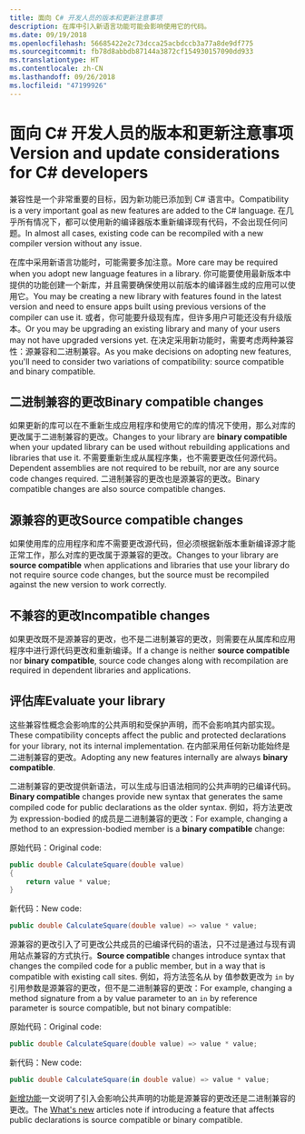 ```yaml
---
title: 面向 C# 开发人员的版本和更新注意事项
description: 在库中引入新语言功能可能会影响使用它的代码。
ms.date: 09/19/2018
ms.openlocfilehash: 56685422e2c73dcca25acbdccb3a77a8de9df775
ms.sourcegitcommit: fb78d8abbdb87144a3872cf154930157090dd933
ms.translationtype: HT
ms.contentlocale: zh-CN
ms.lasthandoff: 09/26/2018
ms.locfileid: "47199926"
---
```

# <a name="version-and-update-considerations-for-c-developers"></a><span data-ttu-id="04717-103">面向 C# 开发人员的版本和更新注意事项</span><span class="sxs-lookup"><span data-stu-id="04717-103">Version and update considerations for C# developers</span></span>

<span data-ttu-id="04717-104">兼容性是一个非常重要的目标，因为新功能已添加到 C# 语言中。</span><span class="sxs-lookup"><span data-stu-id="04717-104">Compatibility is a very important goal as new features are added to the C# language.</span></span> <span data-ttu-id="04717-105">在几乎所有情况下，都可以使用新的编译器版本重新编译现有代码，不会出现任何问题。</span><span class="sxs-lookup"><span data-stu-id="04717-105">In almost all cases, existing code can be recompiled with a new compiler version without any issue.</span></span>

<span data-ttu-id="04717-106">在库中采用新语言功能时，可能需要多加注意。</span><span class="sxs-lookup"><span data-stu-id="04717-106">More care may be required when you adopt new language features in a library.</span></span> <span data-ttu-id="04717-107">你可能要使用最新版本中提供的功能创建一个新库，并且需要确保使用以前版本的编译器生成的应用可以使用它。</span><span class="sxs-lookup"><span data-stu-id="04717-107">You may be creating a new library with features found in the latest version and need to ensure apps built using previous versions of the compiler can use it.</span></span> <span data-ttu-id="04717-108">或者，你可能要升级现有库，但许多用户可能还没有升级版本。</span><span class="sxs-lookup"><span data-stu-id="04717-108">Or you may be upgrading an existing library and many of your users may not have upgraded versions yet.</span></span> <span data-ttu-id="04717-109">在决定采用新功能时，需要考虑两种兼容性：源兼容和二进制兼容。</span><span class="sxs-lookup"><span data-stu-id="04717-109">As you make decisions on adopting new features, you'll need to consider two variations of compatibility: source compatible and binary compatible.</span></span>

## <a name="binary-compatible-changes"></a><span data-ttu-id="04717-110">二进制兼容的更改</span><span class="sxs-lookup"><span data-stu-id="04717-110">Binary compatible changes</span></span>

<span data-ttu-id="04717-111">如果更新的库可以在不重新生成应用程序和使用它的库的情况下使用，那么对库的更改属于二进制兼容的更改。</span><span class="sxs-lookup"><span data-stu-id="04717-111">Changes to your library are **binary compatible** when your updated library can be used without rebuilding applications and libraries that use it.</span></span> <span data-ttu-id="04717-112">不需要重新生成从属程序集，也不需要更改任何源代码。</span><span class="sxs-lookup"><span data-stu-id="04717-112">Dependent assemblies are not required to be rebuilt, nor are any source code changes required.</span></span> <span data-ttu-id="04717-113">二进制兼容的更改也是源兼容的更改。</span><span class="sxs-lookup"><span data-stu-id="04717-113">Binary compatible changes are also source compatible changes.</span></span>

## <a name="source-compatible-changes"></a><span data-ttu-id="04717-114">源兼容的更改</span><span class="sxs-lookup"><span data-stu-id="04717-114">Source compatible changes</span></span>

<span data-ttu-id="04717-115">如果使用库的应用程序和库不需要更改源代码，但必须根据新版本重新编译源才能正常工作，那么对库的更改属于源兼容的更改。</span><span class="sxs-lookup"><span data-stu-id="04717-115">Changes to your library are **source compatible** when applications and libraries that use your library do not require source code changes, but the source must be recompiled against the new version to work correctly.</span></span>

## <a name="incompatible-changes"></a><span data-ttu-id="04717-116">不兼容的更改</span><span class="sxs-lookup"><span data-stu-id="04717-116">Incompatible changes</span></span>

<span data-ttu-id="04717-117">如果更改既不是源兼容的更改，也不是二进制兼容的更改，则需要在从属库和应用程序中进行源代码更改和重新编译。</span><span class="sxs-lookup"><span data-stu-id="04717-117">If a change is neither **source compatible** nor **binary compatible**, source code changes along with recompilation are required in dependent libraries and applications.</span></span>

## <a name="evaluate-your-library"></a><span data-ttu-id="04717-118">评估库</span><span class="sxs-lookup"><span data-stu-id="04717-118">Evaluate your library</span></span>

<span data-ttu-id="04717-119">这些兼容性概念会影响库的公共声明和受保护声明，而不会影响其内部实现。</span><span class="sxs-lookup"><span data-stu-id="04717-119">These compatibility concepts affect the public and protected declarations for your library, not its internal implementation.</span></span> <span data-ttu-id="04717-120">在内部采用任何新功能始终是二进制兼容的更改。</span><span class="sxs-lookup"><span data-stu-id="04717-120">Adopting any new features internally are always **binary compatible**.</span></span>  

<span data-ttu-id="04717-121">二进制兼容的更改提供新语法，可以生成与旧语法相同的公共声明的已编译代码。</span><span class="sxs-lookup"><span data-stu-id="04717-121">**Binary compatible** changes provide new syntax that generates the same compiled code for public declarations as the older syntax.</span></span> <span data-ttu-id="04717-122">例如，将方法更改为 expression-bodied 的成员是二进制兼容的更改：</span><span class="sxs-lookup"><span data-stu-id="04717-122">For example, changing a method to an expression-bodied member is a **binary compatible** change:</span></span>

<span data-ttu-id="04717-123">原始代码：</span><span class="sxs-lookup"><span data-stu-id="04717-123">Original code:</span></span>

```csharp
public double CalculateSquare(double value)
{
    return value * value;
}
```

<span data-ttu-id="04717-124">新代码：</span><span class="sxs-lookup"><span data-stu-id="04717-124">New code:</span></span>

```csharp
public double CalculateSquare(double value) => value * value;
```

<span data-ttu-id="04717-125">源兼容的更改引入了可更改公共成员的已编译代码的语法，只不过是通过与现有调用站点兼容的方式执行。</span><span class="sxs-lookup"><span data-stu-id="04717-125">**Source compatible** changes introduce syntax that changes the compiled code for a public member, but in a way that is compatible with existing call sites.</span></span> <span data-ttu-id="04717-126">例如，将方法签名从 by 值参数更改为 `in` by 引用参数是源兼容的更改，但不是二进制兼容的更改：</span><span class="sxs-lookup"><span data-stu-id="04717-126">For example, changing a method signature from a by value parameter to an `in` by reference parameter is source compatible, but not binary compatible:</span></span>

<span data-ttu-id="04717-127">原始代码：</span><span class="sxs-lookup"><span data-stu-id="04717-127">Original code:</span></span>

```csharp
public double CalculateSquare(double value) => value * value;
```

<span data-ttu-id="04717-128">新代码：</span><span class="sxs-lookup"><span data-stu-id="04717-128">New code:</span></span>

```csharp
public double CalculateSquare(in double value) => value * value;
```

<span data-ttu-id="04717-129">[新增功能](index.md)一文说明了引入会影响公共声明的功能是源兼容的更改还是二进制兼容的更改。</span><span class="sxs-lookup"><span data-stu-id="04717-129">The [What's new](index.md) articles note if introducing a feature that affects public declarations is source compatible or binary compatible.</span></span>
